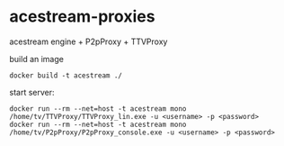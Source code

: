 acestream-proxies
=================

acestream engine + P2pProxy + TTVProxy


build an image
```
docker build -t acestream ./
```

start server:
```
docker run --rm --net=host -t acestream mono /home/tv/TTVProxy/TTVProxy_lin.exe -u <username> -p <password>
docker run --rm --net=host -t acestream mono /home/tv/P2pProxy/P2pProxy_console.exe -u <username> -p <password>
```
